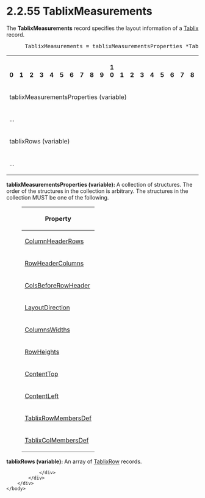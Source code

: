 <html dir="LTR" xmlns:mshelp="http://msdn.microsoft.com/mshelp" xmlns:ddue="http://ddue.schemas.microsoft.com/authoring/2003/5" xmlns:xlink="http://www.w3.org/1999/xlink" xmlns:tool="http://www.microsoft.com/tooltip">
    <head>
        <meta http-equiv="Content-Type" content="text/html; CHARSET=utf-8"></meta>
        <meta name="save" content="history"></meta>
        <title>2.2.55 TablixMeasurements</title>
        <xml>
            <mshelp:toctitle title="2.2.55 TablixMeasurements"></mshelp:toctitle>
            <mshelp:rltitle title="[MS-RPL]: TablixMeasurements"></mshelp:rltitle>
            <mshelp:keyword index="A" term="2a40ce87-0857-4776-ac72-ba5668c8340a"></mshelp:keyword>
            <mshelp:attr name="DCSext.ContentType" value="open specification"></mshelp:attr>
            <mshelp:attr name="AssetID" value="2a40ce87-0857-4776-ac72-ba5668c8340a"></mshelp:attr>
            <mshelp:attr name="TopicType" value="kbRef"></mshelp:attr>
            <mshelp:attr name="DCSext.Title" value="[MS-RPL]: TablixMeasurements" />
        </xml>
    </head>
    <body>
        <div id="header">
            <h1 class="heading">2.2.55 TablixMeasurements</h1>
        </div>
        <div id="mainSection">
            <div id="mainBody">
                <div id="allHistory" class="saveHistory"></div>
                <div id="sectionSection0" class="section" name="collapseableSection">
                    

<p>The <b>TablixMeasurements</b> record specifies the layout
information of a <a href="dbf624a1-d758-4875-9fc6-5b062c716938.html">Tablix</a>
record.           </p>

<dl>
<dd>
<div><pre> TablixMeasurements = tablixMeasurementsProperties *TablixRow 
</pre></div>
</dd></dl>

<table>
 <tr>
  <th><p><br>0</p></th>
  <th><p><br>1</p></th>
  <th><p><br>2</p></th>
  <th><p><br>3</p></th>
  <th><p><br>4</p></th>
  <th><p><br>5</p></th>
  <th><p><br>6</p></th>
  <th><p><br>7</p></th>
  <th><p><br>8</p></th>
  <th><p><br>9</p></th>
  <th><p>1<br>0</p></th>
  <th><p><br>1</p></th>
  <th><p><br>2</p></th>
  <th><p><br>3</p></th>
  <th><p><br>4</p></th>
  <th><p><br>5</p></th>
  <th><p><br>6</p></th>
  <th><p><br>7</p></th>
  <th><p><br>8</p></th>
  <th><p><br>9</p></th>
  <th><p>2<br>0</p></th>
  <th><p><br>1</p></th>
  <th><p><br>2</p></th>
  <th><p><br>3</p></th>
  <th><p><br>4</p></th>
  <th><p><br>5</p></th>
  <th><p><br>6</p></th>
  <th><p><br>7</p></th>
  <th><p><br>8</p></th>
  <th><p><br>9</p></th>
  <th><p>3<br>0</p></th>
  <th><p><br>1</p></th>
 </tr>
 <tr>
  <td colspan="32">
  <p>tablixMeasurementsProperties
  (variable)</p>
  </td>
 </tr>
 <tr>
  <td colspan="32">
  <p>...</p>
  </td>
 </tr>
 <tr>
  <td colspan="32">
  <p>tablixRows
  (variable)</p>
  </td>
 </tr>
 <tr>
  <td colspan="32">
  <p>...</p>
  </td>
 </tr>
</table>

<p><b>tablixMeasurementsProperties (variable): </b>A
collection of structures. The order of the structures in the collection is
arbitrary. The structures in the collection MUST be one of the following.</p>

<dl>
<dd>
<table>
 <thead>
  <tr>
   <th>
   <p>Property</p>
   </th>
  </tr>
 </thead>
 <tr>
  <td>
  <p><a href="a3860312-d7a4-443d-a727-0b3fe531c454.html">ColumnHeaderRows</a></p>
  </td>
 </tr>
 <tr>
  <td>
  <p><a href="42634623-18e2-49c5-b147-2464b4cadc1a.html">RowHeaderColumns</a></p>
  </td>
 </tr>
 <tr>
  <td>
  <p><a href="443c2b59-bc83-4235-b282-fbb8277e326e.html">ColsBeforeRowHeader</a></p>
  </td>
 </tr>
 <tr>
  <td>
  <p><a href="8a4b0caa-0ddd-45d0-a9cd-6ead08e8a592.html">LayoutDirection</a></p>
  </td>
 </tr>
 <tr>
  <td>
  <p><a href="c9171558-6099-4d5f-b476-7c2a2b08e641.html">ColumnsWidths</a></p>
  </td>
 </tr>
 <tr>
  <td>
  <p><a href="30094fd5-d96c-49ab-9a5b-7a7694ccfcd0.html">RowHeights</a></p>
  </td>
 </tr>
 <tr>
  <td>
  <p><a href="f08efee9-40fe-4ea5-a7ba-fd51d328118d.html">ContentTop</a></p>
  </td>
 </tr>
 <tr>
  <td>
  <p><a href="3afeff1d-f3fe-48d7-a894-bb22c529f181.html">ContentLeft</a></p>
  </td>
 </tr>
 <tr>
  <td>
  <p><a href="b2575f4a-ea8d-47c5-8cba-2ffe4d856ab1.html">TablixRowMembersDef</a></p>
  </td>
 </tr>
 <tr>
  <td>
  <p><a href="4a92b478-cd9e-4a78-9c82-fd9497063e36.html">TablixColMembersDef</a></p>
  </td>
 </tr>
</table>
</dd></dl>

<p><b>tablixRows (variable): </b>An array of <a href="9b230ba7-40dc-435e-a158-c9eeb01a029a.html">TablixRow</a> records.</p>


                </div>
            </div>
        </div>
    </body>
</html>